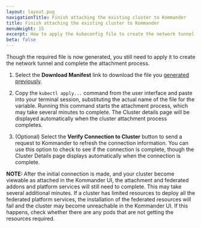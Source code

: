 ```yaml
---
layout: layout.pug
navigationTitle: Finish attaching the existing cluster to Kommander
title: Finish attaching the existing cluster to Kommander
menuWeight: 15
excerpt: How to apply the kubeconfig file to create the network tunnel to attach an existing cluster
beta: false
---
```


<!-- markdownlint-disable MD030 -->

Though the required file is now generated, you still need to apply it to create the network tunnel and complete the attachment process.

1. Select the **Download Manifest** link to download the file you [generated previously][attach-with-restrictions].

1. Copy the `kubectl apply...` command from the user interface and paste into your terminal session, substituting the actual name of the file for the variable. Running this command starts the attachment process, which may take several minutes to complete. The Cluster details page will be displayed automatically when the cluster attachment process completes.

1. (Optional) Select the **Verify Connection to Cluster** button to send a request to Kommander to refresh the connection information. You can use this option to check to see if the connection is complete, though the Cluster Details page displays automatically when the connection is complete.

<p class="message--note"><strong>NOTE: </strong>After the initial connection is made, and your cluster become viewable as attached in the Kommander UI, the attachment and federated addons and platform services will still need to complete.
This may take several additional minutes.
If a cluster has limited resources to deploy all the federated platform services, the installation of the federated resources will fail and the cluster may become unreachable in the Kommander UI.
If this happens, check whether there are any pods that are not getting the resources required.</p>

[attach-with-restrictions]: ../cluster-with-network-restrictions/
